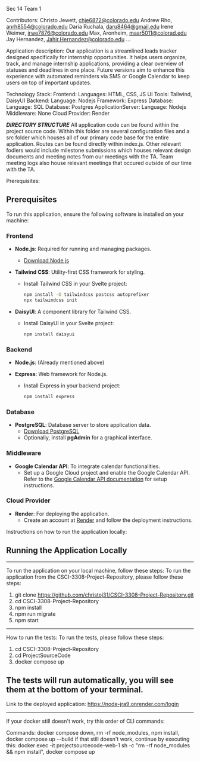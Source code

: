 Sec 14 Team 1

Contributors:
Christo Jewett, chje6872@colorado.edu
Andrew Rho, anrh8554@colorado.edu
Daria Ruchala, daru8464@gmail.edu
Irene Weimer, irwe7876@colorado.edu
Max, Aronheim, maar5011@colorad.edu
Jay Hernandez, Jahir.Hernandez@colorado.edu
...

Application description:
Our application is a streamlined leads tracker designed specifically for internship opportunities. It helps users organize, track, and manage internship applications, providing a clear overview of statuses and deadlines in one place. Future versions aim to enhance this experience with automated reminders via SMS or Google Calendar to keep users on top of important updates.

Technology Stack:
Frontend:
  Languages: HTML, CSS, JS
  UI Tools: Tailwind, DaisyUI
Backend:
  Language: Nodejs
  Framework: Express
Database:
  Language: SQL
  Database: Postgres
ApplicationServer:
  Language: Nodejs
Middleware: None
Cloud Provider: Render

*****DIRECTORY STRUCTURE*****
All application code can be found within the project source code. Within this folder are several configuration files and a src folder which houses all of our primary code base for the entire application. Routes can be found directly within index.js. Other relevant fodlers would include milestone submissions which houses relevant design documents and meeting notes from our meetings with the TA. Team meeting logs also house relevant meetings that occured outside of our time with the TA.

Prerequisites:
## Prerequisites

To run this application, ensure the following software is installed on your machine:

### Frontend

- **Node.js**: Required for running and managing packages.
  - [Download Node.js](https://nodejs.org/)
  
- **Tailwind CSS**: Utility-first CSS framework for styling.
  - Install Tailwind CSS in your Svelte project:
    ```bash
    npm install -D tailwindcss postcss autoprefixer
    npx tailwindcss init
    ```

- **DaisyUI**: A component library for Tailwind CSS.
  - Install DaisyUI in your Svelte project:
    ```bash
    npm install daisyui
    ```

### Backend

- **Node.js**: (Already mentioned above)
  
- **Express**: Web framework for Node.js.
  - Install Express in your backend project:
    ```bash
    npm install express
    ```

### Database

- **PostgreSQL**: Database server to store application data.
  - [Download PostgreSQL](https://www.postgresql.org/download/)
  - Optionally, install **pgAdmin** for a graphical interface.

### Middleware

- **Google Calendar API**: To integrate calendar functionalities.
  - Set up a Google Cloud project and enable the Google Calendar API. Refer to the [Google Calendar API documentation](https://developers.google.com/calendar) for setup instructions.

### Cloud Provider

- **Render**: For deploying the application.
  - Create an account at [Render](https://render.com/) and follow the deployment instructions.

Instructions on how to run the application locally:
## Running the Application Locally
------
To run the application on your local machine, follow these steps:
To run the application from the CSCI-3308-Project-Repository, please follow these steps:

1. git clone https://github.com/christoj31/CSCI-3308-Project-Repository.git
2. cd CSCI-3308-Project-Repository
3. npm install
4. npm run migrate
5. npm start
------
How to run the tests:
To run the tests, please follow these steps:
1. cd CSCI-3308-Project-Repository
2. cd ProjectSourceCode
3. docker compose up

The tests will run automatically, you will see them at the bottom of your terminal.
------
Link to the deployed application:
https://node-jra9.onrender.com/login

********

If your docker still doesn't work, try this order of CLI commands:

Commands: docker compose down, rm -rf node_modules, npm install, docker compose up --build
  if that still doesn't work, continue by executing this:
    docker exec -it projectsourcecode-web-1 sh -c "rm -rf node_modules && npm install", docker compose up
